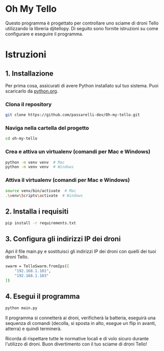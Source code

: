 # Oh My Tello

Questo programma è progettato per controllare uno sciame di droni Tello utilizzando la libreria djitellopy. Di seguito sono fornite istruzioni su come configurare e eseguire il programma.

# Istruzioni

## 1. Installazione

Per prima cosa, assicurati di avere Python installato sul tuo sistema. Puoi scaricarlo da [python.org](https://www.python.org/).

### Clona il repository
```bash
git clone https://github.com/passarelli-dev/Oh-my-tello.git
```

### Naviga nella cartella del progetto
```bash
cd oh-my-tello
```

### Crea e attiva un virtualenv (comandi per Mac e Windows)
```bash
python -m venv venv  # Mac
python -m venv venv  # Windows
```

### Attiva il virtualenv (comandi per Mac e Windows)
```bash
source venv/bin/activate  # Mac
.\venv\Scripts\activate  # Windows
```
## 2. Installa i requisiti

```bash
pip install -r requirements.txt
```
## 3. Configura gli indirizzi IP dei droni

Apri il file main.py e sostituisci gli indirizzi IP dei droni con quelli dei tuoi droni Tello.

```bash
swarm = TelloSwarm.fromIps([
    "192.168.1.101",
    "192.168.1.103"
])
```

## 4. Esegui il programma
```bash
python main.py
```

Il programma si connetterà ai droni, verificherà la batteria, eseguirà una sequenza di comandi (decolla, si sposta in alto, esegue un flip in avanti, atterra) e quindi terminerà.

Ricorda di rispettare tutte le normative locali e di volo sicuro durante l'utilizzo di droni. Buon divertimento con il tuo sciame di droni Tello!